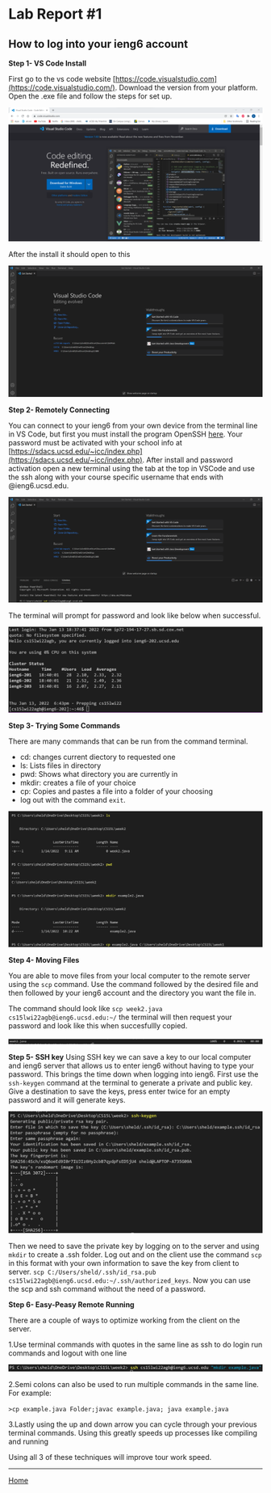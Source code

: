 # Lab Report #1
## How to log into your ieng6 account
**Step 1- VS Code Install**

First go to the vs code website [https://code.visualstudio.com](https://code.visualstudio.com/). Download the version from your platform. Open the .exe file and follow the steps for set up. 

![VScodesc](VsCodeSC.png)

After the install it should open to this

![VScode](VSCodeIntro.png)

**Step 2- Remotely Connecting**

You can connect to your ieng6 from your own device from the terminal line in VS Code, but first you must install the program OpenSSH [here](https://docs.microsoft.com/en-us/windows-server/administration/openssh/openssh_install_firstuse). Your password must be activated with your school info at [https://sdacs.ucsd.edu/~icc/index.php](https://sdacs.ucsd.edu/~icc/index.php). After install and password activation open a new terminal using the tab at the top in VSCode and use the ssh along with your course specific username that ends with @ieng6.ucsd.edu.

![sshCommand](SSHCommand.png)

The terminal will prompt for password and look like below when successful.


![sshIn](sshlogin.png)





**Step 3- Trying Some Commands**

There are many commands that can be run from the command terminal.

* cd: changes current diectory to requested one
* ls: Lists files in directory
* pwd: Shows what directory you are currently in
* mkdir: creates a file of your choice
* cp: Copies and pastes a file into a folder of your choosing
* log out with the command `exit`.

![Commands](CommonCommands.png)


**Step 4- Moving Files**

You are able to move files from your local computer to the remote server using the `scp` command. Use the command followed by the desired file and then followed by your ieng6 account and the directory you want the file in.

The command should look like `scp week2.java cs15lwi22agb@ieng6.ucsd.edu:~/`
the terminal will then request your password and look like this when succesfullly copied.

![image](scpDone.png)


**Step 5- SSH key**
Using SSH key we can save a key to our local computer and ieng6 server that allows us to enter ieng6 without having to type your password. This brings the time down when logging into ieng6. First use the `ssh-keygen` command at the terminal to generate a private and public key. Give a destination to save the keys, press enter twice for an empty password and it will generate keys.

![sshKeygen](sshKeygen.png)

Then we need to save the private key by logging on to the server and using `mkdir` to create a .ssh folder. Log out and on the client use the command `scp` in this format with your own information to save the key from client to server. `scp C:/Users/sheld/.ssh/id_rsa.pub cs15lwi22agb@ieng6.ucsd.edu:~/.ssh/authorized_keys`. Now you can use the scp and ssh command without the need of a password.



**Step 6- Easy-Peasy Remote Running**

There are a couple of ways to optimize working from the client on the server.

1.Use terminal commands with quotes in the same line as ssh to do login run commands and logout with one line

![quoteCommand](quoteCommand.png)

2.Semi colons can also be used to run multiple commands in the same line. For example:

`>cp example.java Folder;javac example.java; java example.java`

3.Lastly using the up and down arrow you can cycle through your previous terminal commands. Using this greatly speeds up processes like compiling and running

Using all 3 of these techniques will improve tour work speed.


---

[Home](https://shelfrench.github.io/cs15l-lab-reports)